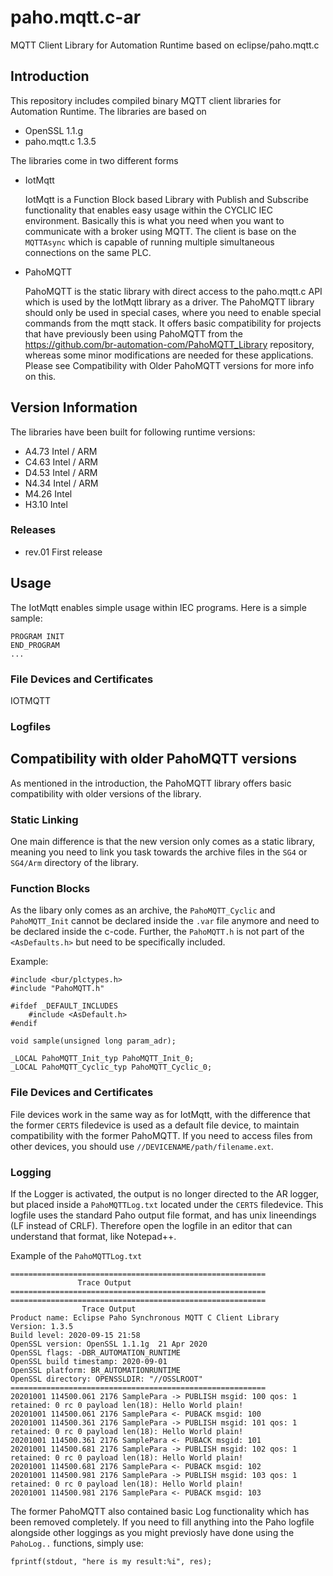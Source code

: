 # paho.mqtt.c-ar
MQTT Client Library for Automation Runtime based on eclipse/paho.mqtt.c

## Introduction

This repository includes compiled binary MQTT client libraries for Automation Runtime. The libraries are based on 
- OpenSSL 1.1.g
- paho.mqtt.c 1.3.5

The libraries come in two different forms

- IotMqtt

    IotMqtt is a Function Block based Library with Publish and Subscribe functionality that enables easy usage within
    the CYCLIC IEC environment. Basically this is what you need when you want to communicate with a broker using MQTT.
    The client is base on the `MQTTAsync` which is capable of running multiple simultaneous connections on the same
    PLC.


- PahoMQTT

    PahoMQTT is the static library with direct access to the paho.mqtt.c API which is used by the IotMqtt library as a driver. 
    The PahoMQTT library should only be used in special cases, where you need to enable special commands from the mqtt stack.
    It offers basic compatibility for projects that have previously been using PahoMQTT from the 
    https://github.com/br-automation-com/PahoMQTT_Library repository, whereas some minor modifications are needed for these
    applications. Please see Compatibility with Older PahoMQTT versions for more info on this.


## Version Information

The libraries have been built for following runtime versions:
- A4.73 Intel / ARM
- C4.63 Intel / ARM
- D4.53 Intel / ARM
- N4.34 Intel / ARM
- M4.26 Intel
- H3.10 Intel

### Releases

- rev.01
    First release


## Usage

The IotMqtt enables simple usage within IEC programs. Here is a simple sample:

    PROGRAM INIT
    END_PROGRAM
    ...

### File Devices and Certificates

IOTMQTT

### Logfiles


## Compatibility with older PahoMQTT versions

As mentioned in the introduction, the PahoMQTT library offers basic compatibility with older versions of the library.

### Static Linking
One main difference is that the new version only comes as a static library, meaning you need to link you task towards
the archive files in the `SG4` or `SG4/Arm` directory of the library.

### Function Blocks
As the libary only comes as an archive, the `PahoMQTT_Cyclic` and `PahoMQTT_Init` cannot be declared inside the `.var` file
anymore and need to be declared inside the c-code. Further, the `PahoMQTT.h` is not part of the `<AsDefaults.h>` but need
to be specifically included.

Example:

    #include <bur/plctypes.h>
    #include "PahoMQTT.h"

    #ifdef _DEFAULT_INCLUDES
        #include <AsDefault.h>
    #endif

    void sample(unsigned long param_adr);

    _LOCAL PahoMQTT_Init_typ PahoMQTT_Init_0;
    _LOCAL PahoMQTT_Cyclic_typ PahoMQTT_Cyclic_0;


### File Devices and Certificates

File devices work in the same way as for IotMqtt, with the difference that the former `CERTS` filedevice is used as a default file device,
to maintain compatibility with the former PahoMQTT. If you need to access files from other devices, you should use `//DEVICENAME/path/filename.ext`.

### Logging

If the Logger is activated, the output is no longer directed to the AR logger, but placed inside a `PahoMQTTLog.txt` located under the `CERTS` filedevice.
This logfile uses the standard Paho output file format, and has unix lineendings (LF instead of CRLF). Therefore open the logfile in an editor that can understand
that format, like Notepad++.

Example of the `PahoMQTTLog.txt`

    =========================================================
                   Trace Output
    =========================================================
    =========================================================
                    Trace Output
    Product name: Eclipse Paho Synchronous MQTT C Client Library
    Version: 1.3.5
    Build level: 2020-09-15 21:58
    OpenSSL version: OpenSSL 1.1.1g  21 Apr 2020
    OpenSSL flags: -DBR_AUTOMATION_RUNTIME
    OpenSSL build timestamp: 2020-09-01
    OpenSSL platform: BR_AUTOMATIONRUNTIME
    OpenSSL directory: OPENSSLDIR: "//OSSLROOT"
    =========================================================
    20201001 114500.061 2176 SamplePara -> PUBLISH msgid: 100 qos: 1 retained: 0 rc 0 payload len(18): Hello World plain!
    20201001 114500.061 2176 SamplePara <- PUBACK msgid: 100
    20201001 114500.361 2176 SamplePara -> PUBLISH msgid: 101 qos: 1 retained: 0 rc 0 payload len(18): Hello World plain!
    20201001 114500.361 2176 SamplePara <- PUBACK msgid: 101
    20201001 114500.681 2176 SamplePara -> PUBLISH msgid: 102 qos: 1 retained: 0 rc 0 payload len(18): Hello World plain!
    20201001 114500.681 2176 SamplePara <- PUBACK msgid: 102
    20201001 114500.981 2176 SamplePara -> PUBLISH msgid: 103 qos: 1 retained: 0 rc 0 payload len(18): Hello World plain!
    20201001 114500.981 2176 SamplePara <- PUBACK msgid: 103

The former PahoMQTT also contained basic Log functionality which has been removed completely. If you need to fill anything 
into the Paho logfile alongside other loggings as you might previosly have done using the `PahoLog..` functions, simply use:

    fprintf(stdout, "here is my result:%i", res);
